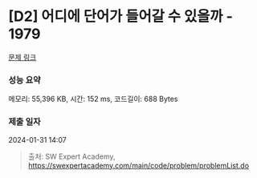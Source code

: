 # [D2] 어디에 단어가 들어갈 수 있을까 - 1979 

[문제 링크](https://swexpertacademy.com/main/code/problem/problemDetail.do?contestProbId=AV5PuPq6AaQDFAUq) 

### 성능 요약

메모리: 55,396 KB, 시간: 152 ms, 코드길이: 688 Bytes

### 제출 일자

2024-01-31 14:07



> 출처: SW Expert Academy, https://swexpertacademy.com/main/code/problem/problemList.do